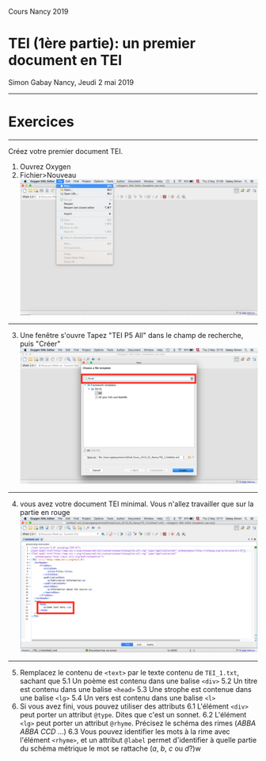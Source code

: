 Cours Nancy 2019

# TEI (1ère partie): un premier document en TEI

Simon Gabay
Nancy, Jeudi 2 mai 2019

---

# Exercices

---

Créez votre premier document TEI.
1. Ouvrez Oxygen
2. Fichier>Nouveau
![60% center](../TEI_1_images/Oxygen_1.png)

---
3. Une fenêtre s'ouvre Tapez "TEI P5 All" dans le champ de recherche, puis "Créer"
![60% center](../TEI_1_images/Oxygen_2.png)

---
4. vous avez votre document TEI minimal. Vous n'allez travailler que sur la partie en rouge
![60% center](../TEI_1_images/Oxygen_3.png)

---
5. Remplacez le contenu de ```<text>``` par le texte contenu de ```TEI_1.txt```, sachant que
	5.1 Un poème est contenu dans une balise ```<div>```
	5.2 Un titre est contenu dans une balise ```<head>```
	5.3 Une strophe est contenue dans une balise ```<lg>```
	5.4 Un vers est contenu dans une balise ```<l>```
6.  Si vous avez fini, vous pouvez utiliser des attributs
	6.1 L'élément ```<div>``` peut porter un attribut ```@type```. Dites que c'est un sonnet.
	6.2 L'élément ```<lg>``` peut porter un attribut ```@rhyme```. Précisez le schéma des rimes (_ABBA ABBA CCD_ …)
	6.3 Vous pouvez identifier les mots à la rime avec l'élément ```<rhyme>```, et un attribut ```@label``` permet d'identifier à quelle partie du schéma métrique le mot se rattache (_a_, _b_, _c_ ou _d_?)w 